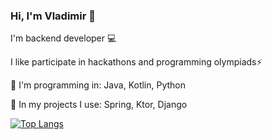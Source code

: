 ### Hi, I'm Vladimir 👋

I'm backend developer :computer:

I like participate in hackathons and programming olympiads⚡

:briefcase: I'm programming in: Java, Kotlin, Python

:rocket: In my projects I use: Spring, Ktor, Django

[![Top Langs](https://github-readme-stats.vercel.app/api/top-langs/?username=WocherZ&layout=compact&theme=dark)](https://github.com/anuraghazra/github-readme-stats)

<!-- ![](https://github-profile-summary-cards.vercel.app/api/cards/most-commit-language?username=WocherZ&theme=solarized_dark)

![](https://github-profile-summary-cards.vercel.app/api/cards/repos-per-language?username=WocherZ&theme=solarized_dark) -->

<!--
**WocherZ/WocherZ** is a ✨ _special_ ✨ repository because its `README.md` (this file) appears on your GitHub profile.

Here are some ideas to get you started:

- 🔭 I’m currently working on ...
- 🌱 I’m currently learning ...
- 👯 I’m looking to collaborate on ...
- 🤔 I’m looking for help with ...
- 💬 Ask me about ...
- 📫 How to reach me: ...
- 😄 Pronouns: ...
- ⚡ Fun fact: ...
-->

